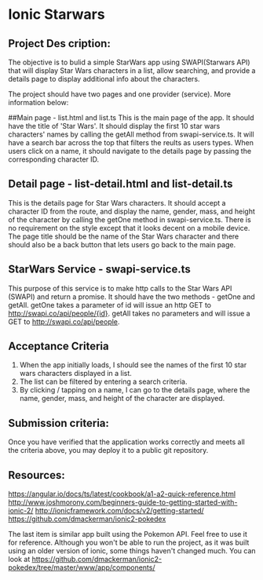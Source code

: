 # Ionic Starwars

## Project Des cription: 
The objective is to bulid a simple StarWars app using SWAPI(Starwars API) that will display Star Wars characters in a list, allow searching, and provide a details page to display additional info about the characters. 

The project should have two pages and one provider (service). More information below:

##Main page - list.html and list.ts 
This is the main page of the app. It should have the title of 'Star Wars'. It should display the first 10 star wars characters' names by calling the getAll method from swapi-service.ts. It will have a search bar across the top that filters the reults as users types. When users click on a name, it should navigate to the details page by passing the corresponding character ID. 

## Detail page - list-detail.html and list-detail.ts
This is the details page for Star Wars characters. It should accept a character ID from the route, and display the name, gender, mass, and height of the character by calling the getOne method in swapi-service.ts. There is no requirement on the style except that it looks decent on a mobile device. The page title should be the name of the Star Wars character and there should also be a back button that lets users go back to the main page. 

## StarWars Service - swapi-service.ts
This purpose of this service is to make http calls to the Star Wars API (SWAPI) and return a promise. It should have the two methods - getOne and getAll. getOne takes a parameter of id will issue an http GET to http://swapi.co/api/people/{id}. getAll takes no parameters and will issue a GET to http://swapi.co/api/people. 

## Acceptance Criteria
1. When the app initially loads, I should see the names of the first 10 star wars characters displayed in a list. 
2. The list can be filtered by entering a search criteria. 
3. By clicking  / tapping on a name, I can go to the details page, where the name, gender, mass, and height of the character are displayed. 

## Submission criteria: 
Once you have verified that the application works correctly and meets all the criteria above, you may deploy it to a public git repository. 

## Resources: 
https://angular.io/docs/ts/latest/cookbook/a1-a2-quick-reference.html
http://www.joshmorony.com/beginners-guide-to-getting-started-with-ionic-2/
http://ionicframework.com/docs/v2/getting-started/
https://github.com/dmackerman/ionic2-pokedex

The last item is similar app built using the Pokemon API. Feel free to use it for reference. Although you won't be able to run the project, as it was built using an older version of ionic, some things haven't changed much. You can look at https://github.com/dmackerman/ionic2-pokedex/tree/master/www/app/components/